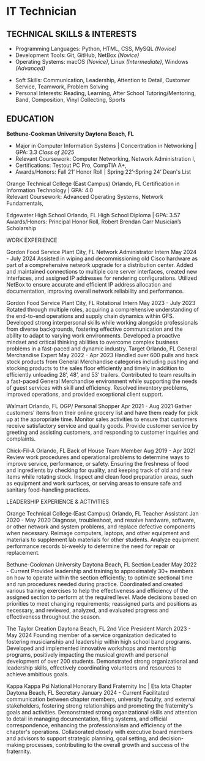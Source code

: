 # IT Technician
## TECHNICAL SKILLS & INTERESTS

* Programming Languages: Python, HTML, CSS, MySQL _(Novice)_
* Development Tools: Git, GitHub, NetBox _(Novice)_
* Operating Systems: macOS _(Novice)_,  Linux _(Intermediate)_, Windows _(Advanced)_
- Soft Skills: Communication, Leadership, Attention to Detail, Customer Service, Teamwork, Problem Solving
- Personal Interests: Reading, Learning, After School Tutoring/Mentoring, Band, Composition, Vinyl Collecting, Sports

## EDUCATION


**Bethune-Cookman University							    		     Daytona Beach, FL**
- Major in Computer Information Systems | Concentration in Networking | GPA: 3.3		                _Class of 2025_
- Relevant Coursework: Computer Networking, Network Administration I, 
- Certifications: Testout PC Pro, CompTIA A+, 
- Awards/Honors: Fall 21’ Honor Roll | Spring 22’-Spring 24’ Dean's List

Orange Technical College (East Campus)    							 	   Orlando, FL
Certification in Information Technology | GPA: 4.0		                                                                    
Relevant Coursework: Advanced Operating Systems, Network Fundamentals, 

Edgewater High School						    		                             Orlando, FL
High School Diploma | GPA: 3.57		                                                                                              
Awards/Honors: Principal Honor Roll, Robert Brendan Carr Musician’s Scholarship

WORK EXPERIENCE



Gordon Food Service				    				                                         Plant City, FL
Network Administrator Intern 									    May 2024 - July 2024
Assisted in wiping and decommissioning old Cisco hardware as part of a comprehensive network upgrade for a distribution center.
Added and maintained connections to multiple core server interfaces, created new interfaces, and assigned IP addresses for rendering configurations.
Utilized NetBox to ensure accurate and efficient IP address allocation and documentation, improving overall network reliability and performance.

Gordon Food Service				    				                                         Plant City, FL
Rotational Intern 									                 May 2023 - July 2023
Rotated through multiple roles, acquiring a comprehensive understanding of the end-to-end operations and supply chain dynamics within GFS.
Developed strong interpersonal skills while working alongside professionals from diverse backgrounds, fostering effective communication and the ability to adapt to varying work environments.
Developed a proactive mindset and critical thinking abilities to overcome complex business problems in a fast-paced and dynamic industry.
Target										                                          Orlando, FL
General Merchandise Expert									    May 2022 - Apr 2023
Handled over 600 pulls and back stock products from General Merchandise categories including pushing and stocking products to the sales floor efficiently and timely in addition to efficiently unloading 28’, 48’, and 53’ trailers.
Contributed to team results in a fast-paced General Merchandise environment while supporting the needs of guest services with skill and efficiency.
Resolved inventory problems, improved operations, and provided exceptional client support.

Walmart										                             Orlando, FL
OGP/ Personal Shopper									                 Apr 2021 - Aug 2021
Gather customers' items from their online grocery list and have them ready for pick up at the appropriate time.
Monitor sales activities to ensure that customers receive satisfactory service and quality goods.
Provide customer service by greeting and assisting customers, and responding to customer inquiries and complaints.

Chick-Fil-A										                             Orlando, FL
Back of House Team Member								                 Aug 2019 - Apr 2021
Review work procedures and operational problems to determine ways to improve service, performance, or safety.
Ensuring the freshness of food and ingredients by checking for quality, and keeping track of old and new items while rotating stock.
Inspect and clean food preparation areas, such as equipment and work surfaces, or serving areas to ensure safe and sanitary food-handling practices.

LEADERSHIP EXPERIENCE & ACTIVITIES



Orange Technical College (East Campus)							                 Orlando, FL
Teacher Assistant										    Jan 2020 - May 2020
Diagnose, troubleshoot, and resolve hardware, software, or other network and system problems, and replace defective components when necessary.
Reimage computers, laptops, and other equipment and materials to supplement lab materials for other students.
Analyze equipment performance records bi-weekly to determine the need for repair or replacement. 

Bethune-Cookman University									      Daytona Beach, FL
Section Leader										                    May 2022 - Current
Provided leadership and training to approximately 30+ members on how to operate within the section efficiently; to optimize sectional time and run procedures needed during practice.
Coordinated and created various training exercises to help the effectiveness and efficiency of the assigned section to perform at the required level.
Made decisions based on priorities to meet changing requirements; reassigned parts and positions as necessary, and reviewed, analyzed, and evaluated progress and effectiveness throughout the season.

The Taylor Creation     									      Daytona Beach, FL
2nd Vice President			                        					             March 2023 - May 2024
Founding member of a service organization dedicated to fostering musicianship and leadership within high school band programs.
Developed and implemented innovative workshops and mentorship programs, positively impacting the musical growth and personal development of over 200 students.
Demonstrated strong organizational and leadership skills, effectively coordinating volunteers and resources to achieve ambitious goals.

Kappa Kappa Psi National Honorary Band Fraternity Inc | Eta Iota Chapter      		      Daytona Beach, FL
Secretary            			                        					              January 2024 - Current
Facilitated communication between chapter members, university faculty, and external stakeholders, fostering strong relationships and promoting the fraternity's goals and activities.
Demonstrated strong organizational skills and attention to detail in managing documentation, filing systems, and official correspondence, enhancing the professionalism and efficiency of the chapter's operations.
Collaborated closely with executive board members and advisors to support strategic planning, goal setting, and decision-making processes, contributing to the overall growth and success of the fraternity.
